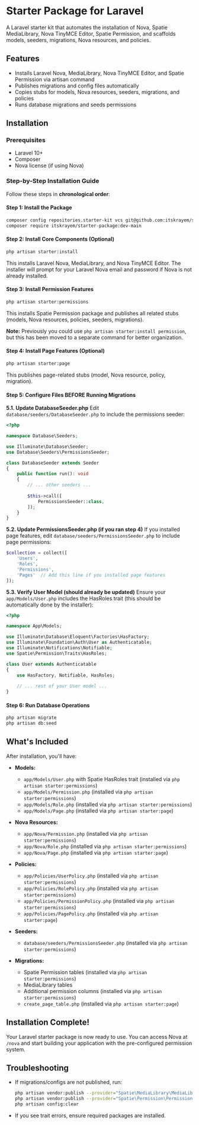 # Starter Package for Laravel

A Laravel starter kit that automates the installation of Nova, Spatie MediaLibrary, Nova TinyMCE Editor, Spatie Permission, and scaffolds models, seeders, migrations, Nova resources, and policies.

## Features

- Installs Laravel Nova, MediaLibrary, Nova TinyMCE Editor, and Spatie Permission via artisan command
- Publishes migrations and config files automatically
- Copies stubs for models, Nova resources, seeders, migrations, and policies
- Runs database migrations and seeds permissions

## Installation

### Prerequisites

- Laravel 10+
- Composer
- Nova license (if using Nova)

### Step-by-Step Installation Guide

Follow these steps in **chronological order**:

#### Step 1: Install the Package
```bash
composer config repositories.starter-kit vcs git@github.com:itskrayem/starter-package.git
composer require itskrayem/starter-package:dev-main
```

#### Step 2: Install Core Components (Optional)
```bash
php artisan starter:install
```
This installs Laravel Nova, MediaLibrary, and Nova TinyMCE Editor. The installer will prompt for your Laravel Nova email and password if Nova is not already installed.

#### Step 3: Install Permission Features
```bash
php artisan starter:permissions
```
This installs Spatie Permission package and publishes all related stubs (models, Nova resources, policies, seeders, migrations).

**Note:** Previously you could use `php artisan starter:install permission`, but this has been moved to a separate command for better organization.

#### Step 4: Install Page Features (Optional)
```bash
php artisan starter:page
```
This publishes page-related stubs (model, Nova resource, policy, migration).

#### Step 5: Configure Files **BEFORE** Running Migrations

**5.1. Update DatabaseSeeder.php**
Edit `database/seeders/DatabaseSeeder.php` to include the permissions seeder:
```php
<?php

namespace Database\Seeders;

use Illuminate\Database\Seeder;
use Database\Seeders\PermissionsSeeder;

class DatabaseSeeder extends Seeder
{
    public function run(): void
    {
        // ... other seeders ...
        
        $this->call([
            PermissionsSeeder::class,
        ]);
    }
}
```

**5.2. Update PermissionsSeeder.php (if you ran step 4)**
If you installed page features, edit `database/seeders/PermissionsSeeder.php` to include page permissions:
```php
$collection = collect([
    'Users',
    'Roles',
    'Permissions',
    'Pages'  // Add this line if you installed page features
]);
```

**5.3. Verify User Model (should already be updated)**
Ensure your `app/Models/User.php` includes the HasRoles trait (this should be automatically done by the installer):
```php
<?php

namespace App\Models;

use Illuminate\Database\Eloquent\Factories\HasFactory;
use Illuminate\Foundation\Auth\User as Authenticatable;
use Illuminate\Notifications\Notifiable;
use Spatie\Permission\Traits\HasRoles;

class User extends Authenticatable
{
    use HasFactory, Notifiable, HasRoles;
    
    // ... rest of your User model ...
}
```

#### Step 6: Run Database Operations
```bash
php artisan migrate
php artisan db:seed
```

## What's Included

After installation, you'll have:

- **Models:** 
  - `app/Models/User.php` with Spatie HasRoles trait (installed via `php artisan starter:permissions`)
  - `app/Models/Permission.php` (installed via `php artisan starter:permissions`)
  - `app/Models/Role.php` (installed via `php artisan starter:permissions`)
  - `app/Models/Page.php` (installed via `php artisan starter:page`)

- **Nova Resources:** 
  - `app/Nova/Permission.php` (installed via `php artisan starter:permissions`)
  - `app/Nova/Role.php` (installed via `php artisan starter:permissions`)
  - `app/Nova/Page.php` (installed via `php artisan starter:page`)

- **Policies:** 
  - `app/Policies/UserPolicy.php` (installed via `php artisan starter:permissions`)
  - `app/Policies/RolePolicy.php` (installed via `php artisan starter:permissions`)
  - `app/Policies/PermissionPolicy.php` (installed via `php artisan starter:permissions`)
  - `app/Policies/PagePolicy.php` (installed via `php artisan starter:page`)

- **Seeders:** 
  - `database/seeders/PermissionsSeeder.php` (installed via `php artisan starter:permissions`)

- **Migrations:** 
  - Spatie Permission tables (installed via `php artisan starter:permissions`)
  - MediaLibrary tables
  - Additional permission columns (installed via `php artisan starter:permissions`)
  - `create_page_table.php` (installed via `php artisan starter:page`)

## Installation Complete!

Your Laravel starter package is now ready to use. You can access Nova at `/nova` and start building your application with the pre-configured permission system.

## Troubleshooting

- If migrations/configs are not published, run:
    ```bash
    php artisan vendor:publish --provider="Spatie\MediaLibrary\MediaLibraryServiceProvider" --tag=medialibrary-migrations --force
    php artisan vendor:publish --provider="Spatie\Permission\PermissionServiceProvider" --force
    php artisan config:clear
    ```
- If you see trait errors, ensure required packages are installed.


